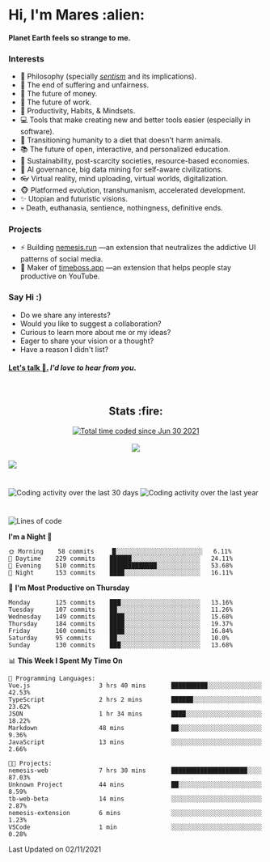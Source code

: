 <h1>Hi, I'm Mares :alien:</h1>

#### Planet Earth feels so strange to me.

### **Interests**

- 🌊 Philosophy (specially [_sentism_][sentismmedium] and its implications).
- 🎯 The end of suffering and unfairness.
- 💸 The future of money.
- 💼 The future of work.
- 🧠 Productivity, Habits, & Mindsets.
- 💻 Tools that make creating new and better tools easier (especially in software).
- 🥗 Transitioning humanity to a diet that doesn't harm animals.
- 📚 The future of open, interactive, and personalized education.
- 🌱 Sustainability, post-scarcity societies, resource-based economies.
- 🤖 AI governance, big data mining for self-aware civilizations.
- 👓 Virtual reality, mind uploading, virtual worlds, digitalization.
- 🐵 Platformed evolution, transhumanism, accelerated development.
- ✨ Utopian and futuristic visions.
- 💀 Death, euthanasia, sentience, nothingness, definitive ends.


### **Projects**

- ⚡ Building [nemesis.run](https://nemesis.run) —an extension that neutralizes the addictive UI patterns of social media.
- 💎 Maker of [timeboss.app](https://timeboss.app) —an extension that helps people stay productive on YouTube.


### **Say Hi :)**

- Do we share any interests?
- Would you like to suggest a collaboration?
- Curious to learn more about me or my ideas?
- Eager to share your vision or a thought?
- Have a reason I didn't list?

#### [Let's talk :wave:.](mailto:mareszhar@gmail.com) _I'd love to hear from you_.

[sentismmedium]: https://medium.com/@mareszhar/born-a-prisoner-a-reflection-about-life-its-struggles-and-a-plan-to-escape-d8566ce9b026

<br>

<h2 align="center">Stats :fire:</h2>

<div align="center">
  <a href="https://wakatime.com/@cfdc0e0d-4860-4b62-9ff0-cb659185525e">
    <img src="https://wakatime.com/badge/user/cfdc0e0d-4860-4b62-9ff0-cb659185525e.svg" alt="Total time coded since Jun 30 2021" />
  </a>
</div>

<br>

<div align="center">
  <img src="https://github-readme-streak-stats.herokuapp.com?user=mareszhar&theme=black-ice&hide_border=true&stroke=FFFFFF15&ring=DF8FFE&fire=DF8FFE&currStreakLabel=DF8FFE&background=1A232A&currStreakNum=86FFAB">
</div>

<!-- Add or remove this: &dates=B1AAB3FF at the end of the streak stats URL if they get bugged and aren't updating -->

<br>

<img src="https://activity-graph.herokuapp.com/graph?username=mareszhar&theme=nord&bg_color=00000000&color=979797&line=DF8FFE&point=00000000&area=true&hide_border=true">

<br>

<h1></h1>

<img src="https://wakatime.com/share/@mares/5df0ff02-9c79-41b4-b540-51dc9c65a57b.svg" alt="Coding activity over the last 30 days" />
<img src="https://wakatime.com/share/@mares/ea89ba71-f374-40af-930c-e0655909fe37.svg" alt="Coding activity over the last year" />

<h1></h1>

<!--START_SECTION:waka-->
![Lines of code](https://img.shields.io/badge/From%20Hello%20World%20I%27ve%20Written-156447%20lines%20of%20code-blue)

**I'm a Night 🦉** 

```text
🌞 Morning    58 commits     █░░░░░░░░░░░░░░░░░░░░░░░░   6.11% 
🌆 Daytime    229 commits    ██████░░░░░░░░░░░░░░░░░░░   24.11% 
🌃 Evening    510 commits    █████████████░░░░░░░░░░░░   53.68% 
🌙 Night      153 commits    ████░░░░░░░░░░░░░░░░░░░░░   16.11%

```
📅 **I'm Most Productive on Thursday** 

```text
Monday       125 commits    ███░░░░░░░░░░░░░░░░░░░░░░   13.16% 
Tuesday      107 commits    ██░░░░░░░░░░░░░░░░░░░░░░░   11.26% 
Wednesday    149 commits    ████░░░░░░░░░░░░░░░░░░░░░   15.68% 
Thursday     184 commits    ████░░░░░░░░░░░░░░░░░░░░░   19.37% 
Friday       160 commits    ████░░░░░░░░░░░░░░░░░░░░░   16.84% 
Saturday     95 commits     ██░░░░░░░░░░░░░░░░░░░░░░░   10.0% 
Sunday       130 commits    ███░░░░░░░░░░░░░░░░░░░░░░   13.68%

```


📊 **This Week I Spent My Time On** 

```text
💬 Programming Languages: 
Vue.js                   3 hrs 40 mins       ██████████░░░░░░░░░░░░░░░   42.53% 
TypeScript               2 hrs 2 mins        ██████░░░░░░░░░░░░░░░░░░░   23.62% 
JSON                     1 hr 34 mins        ████░░░░░░░░░░░░░░░░░░░░░   18.22% 
Markdown                 48 mins             ██░░░░░░░░░░░░░░░░░░░░░░░   9.36% 
JavaScript               13 mins             ░░░░░░░░░░░░░░░░░░░░░░░░░   2.66%

🐱‍💻 Projects: 
nemesis-web              7 hrs 30 mins       █████████████████████░░░░   87.03% 
Unknown Project          44 mins             ██░░░░░░░░░░░░░░░░░░░░░░░   8.59% 
tb-web-beta              14 mins             ░░░░░░░░░░░░░░░░░░░░░░░░░   2.87% 
nemesis-extension        6 mins              ░░░░░░░░░░░░░░░░░░░░░░░░░   1.23% 
VSCode                   1 min               ░░░░░░░░░░░░░░░░░░░░░░░░░   0.28%

```


 Last Updated on 02/11/2021
<!--END_SECTION:waka-->
